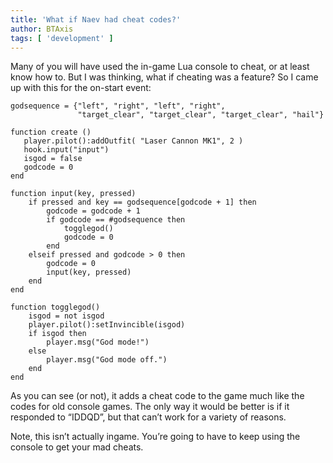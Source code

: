 ```yaml
---
title: 'What if Naev had cheat codes?'
author: BTAxis
tags: [ 'development' ]
---
```


Many of you will have used the in-game Lua console to cheat, or at least know how to. But I was thinking, what if cheating was a feature? So I came up with this for the on-start event:

```
godsequence = {"left", "right", "left", "right",
               "target_clear", "target_clear", "target_clear", "hail"}

function create ()
   player.pilot():addOutfit( "Laser Cannon MK1", 2 )
   hook.input("input")
   isgod = false
   godcode = 0
end
```

```
function input(key, pressed)
    if pressed and key == godsequence[godcode + 1] then
        godcode = godcode + 1
        if godcode == #godsequence then
            togglegod()
            godcode = 0
        end
    elseif pressed and godcode > 0 then
        godcode = 0
        input(key, pressed)
    end
end
```

```
function togglegod()
    isgod = not isgod
    player.pilot():setInvincible(isgod)
    if isgod then
        player.msg("God mode!")
    else
        player.msg("God mode off.")
    end
end
```

As you can see (or not), it adds a cheat code to the game much like the codes for old console games. The only way it would be better is if it responded to “IDDQD”, but that can’t work for a variety of reasons.

Note, this isn’t actually ingame. You’re going to have to keep using the console to get your mad cheats.
